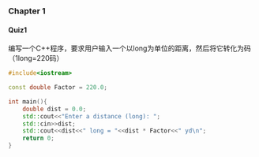 ### Chapter 1

#### Quiz1

编写一个C++程序，要求用户输入一个以long为单位的距离，然后将它转化为码（1long=220码）

```cpp
#include<iostream>

const double Factor = 220.0;

int main(){
    double dist = 0.0;
    std::cout<<"Enter a distance (long): ";
    std::cin>>dist;
    std::cout<<dist<<" long = "<<dist * Factor<<" yd\n";
    return 0;
}
```
